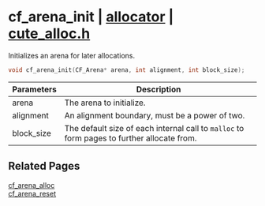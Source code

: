 # cf_arena_init | [allocator](https://github.com/RandyGaul/cute_framework/blob/master/docs/allocator/README.md) | [cute_alloc.h](https://github.com/RandyGaul/cute_framework/blob/master/include/cute_alloc.h)

Initializes an arena for later allocations.

```cpp
void cf_arena_init(CF_Arena* arena, int alignment, int block_size);
```

Parameters | Description
--- | ---
arena | The arena to initialize.
alignment | An alignment boundary, must be a power of two.
block_size | The default size of each internal call to `malloc` to form pages to further allocate from.

## Related Pages

[cf_arena_alloc](https://github.com/RandyGaul/cute_framework/blob/master/docs/allocator/cf_arena_alloc.md)  
[cf_arena_reset](https://github.com/RandyGaul/cute_framework/blob/master/docs/allocator/cf_arena_reset.md)  
